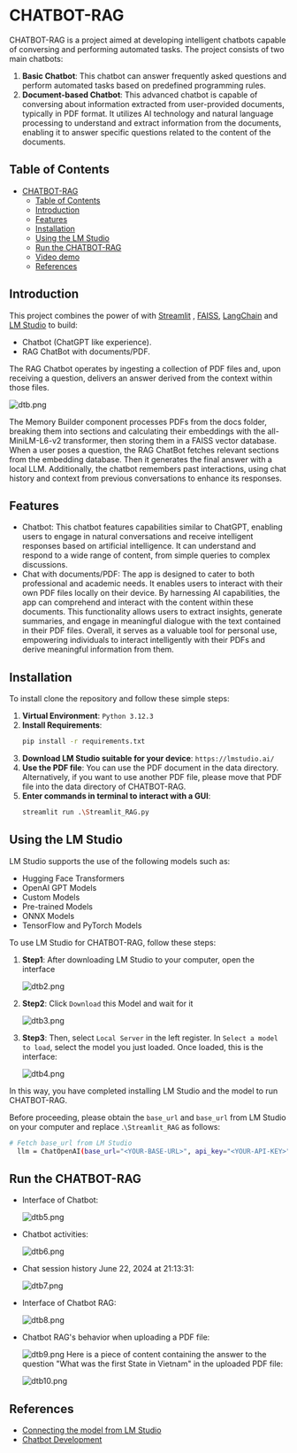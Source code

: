 # CHATBOT-RAG

CHATBOT-RAG is a project aimed at developing intelligent chatbots capable of conversing and performing automated tasks. The project consists of two main chatbots:

1. **Basic Chatbot**: This chatbot can answer frequently asked questions and perform automated tasks based on predefined programming rules.
2. **Document-based Chatbot**: This advanced chatbot is capable of conversing about information extracted from user-provided documents, typically in PDF format. It utilizes AI technology and natural language processing to understand and extract information from the documents, enabling it to answer specific questions related to the content of the documents.

## Table of Contents

- [CHATBOT-RAG](#chatbot-rag)
  - [Table of Contents](#table-of-contents)
  - [Introduction](#introduction)
  - [Features](#features)
  - [Installation](#installation)
  - [Using the LM Studio](#using-the-lm-studio)
  - [Run the CHATBOT-RAG](#run-the-chatbot-rag)
  - [Video demo](#video-demo)
  - [References](#references)


## Introduction

This project combines the power of with [Streamlit](https://discuss.streamlit.io/) , [FAISS](https://www.pinecone.io/learn/series/faiss/faiss-tutorial/), [LangChain](https://python.langchain.com/docs/get_started/introduction.html) and [LM Studio](https://lmstudio.ai/) to build:
* Chatbot (ChatGPT like experience).
* RAG ChatBot with documents/PDF.

The RAG Chatbot operates by ingesting a collection of PDF files and, upon receiving a question, delivers an answer derived from the context within those files.

![dtb.png](picture/dtb.png)

The Memory Builder component processes PDFs from the docs folder, breaking them into sections and calculating their embeddings with the all-MiniLM-L6-v2 transformer, then storing them in a FAISS vector database. When a user poses a question, the RAG ChatBot fetches relevant sections from the embedding database. Then it generates the final answer with a local LLM. Additionally, the chatbot remembers past interactions, using chat history and context from previous conversations to enhance its responses.

## Features
* Chatbot: This chatbot features capabilities similar to ChatGPT, enabling users to engage in natural conversations and receive intelligent responses based on artificial intelligence. It can understand and respond to a wide range of content, from simple queries to complex discussions.
* Chat with documents/PDF: The app is designed to cater to both professional and academic needs. It enables users to interact with their own PDF files locally on their device. By harnessing AI capabilities, the app can comprehend and interact with the content within these documents. This functionality allows users to extract insights, generate summaries, and engage in meaningful dialogue with the text contained in their PDF files. Overall, it serves as a valuable tool for personal use, empowering individuals to interact intelligently with their PDFs and derive meaningful information from them.


## Installation
To install clone the repository and follow these simple steps:
1. **Virtual Environment**: ```Python 3.12.3```
2. **Install Requirements**: 
   ```sh
   pip install -r requirements.txt
   ```
3. **Download LM Studio suitable for your device**: ```https://lmstudio.ai/```
4. **Use the PDF file**: You can use the PDF document in the data directory. Alternatively, if you want to use another PDF file, please move that PDF file into the data directory of CHATBOT-RAG.
5. **Enter commands in terminal to interact with a GUI**:
   ```sh
   streamlit run .\Streamlit_RAG.py
   ```

## Using the LM Studio
LM Studio supports the use of the following models such as:
* Hugging Face Transformers
* OpenAI GPT Models
* Custom Models
* Pre-trained Models
* ONNX Models
* TensorFlow and PyTorch Models

To use LM Studio for CHATBOT-RAG, follow these steps:
1. **Step1**: After downloading LM Studio to your computer, open the interface

   ![dtb2.png](picture/dtb2.png)
2. **Step2**: Click ```Download``` this Model and wait for it

   ![dtb3.png](picture/dtb3.png)
3. **Step3**: Then, select ```Local Server``` in the left register. In ```Select a model to load```, select the model you just loaded. Once loaded, this is the interface:

   ![dtb4.png](picture/dtb4.png)

In this way, you have completed installing LM Studio and the model to run CHATBOT-RAG.

Before proceeding, please obtain the ```base_url``` and ```base_url``` from LM Studio on your computer and replace .`\Streamlit_RAG` as follows:

```sh
# Fetch base_url from LM Studio
  llm = ChatOpenAI(base_url="<YOUR-BASE-URL>", api_key="<YOUR-API-KEY>")
```

## Run the CHATBOT-RAG
* Interface of Chatbot:

  ![dtb5.png](picture/dtb5.png)
* Chatbot activities:

  ![dtb6.png](picture/dtb6.png)
* Chat session history June 22, 2024 at 21:13:31:

  ![dtb7.png](picture/dtb7.png)
* Interface of Chatbot RAG:

  ![dtb8.png](picture/dtb8.png)
* Chatbot RAG's behavior when uploading a PDF file:

  ![dtb9.png](picture/dtb9.png)
  Here is a piece of content containing the answer to the question "What was the first State in Vietnam" in the uploaded PDF file:
  
  ![dtb10.png](picture/dtb10.png)

## References
* [Connecting the model from LM Studio](https://www.youtube.com/watch?v=olscAhDZFLM)
* [Chatbot Development](https://github.com/Leon-Sander/local_multimodal_ai_chat/tree/main)